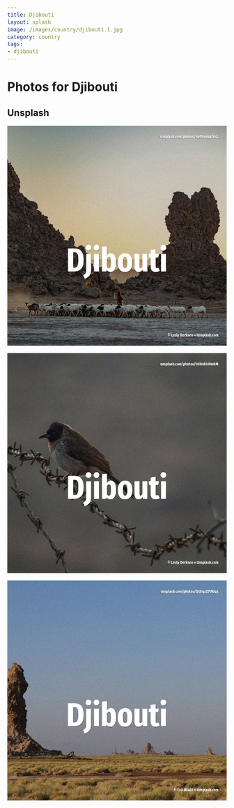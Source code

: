 ```yaml
---
title: Djibouti
layout: splash
image: /images/country/djibouti.1.jpg
category: country
tags:
- djibouti
---
```

# Photos for Djibouti

## Unsplash

![Djibouti](/images/country/djibouti.1.jpg)

![Djibouti](/images/country/djibouti.2.jpg)

![Djibouti](/images/country/djibouti.3.jpg)